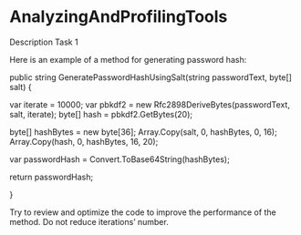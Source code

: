 # AnalyzingAndProfilingTools
Description
Task 1

Here is an example of a method for generating password hash:

public string GeneratePasswordHashUsingSalt(string passwordText, byte[] salt)
{

var iterate = 10000;
var pbkdf2 = new Rfc2898DeriveBytes(passwordText, salt, iterate);
byte[] hash = pbkdf2.GetBytes(20);

byte[] hashBytes = new byte[36];
Array.Copy(salt, 0, hashBytes, 0, 16);
Array.Copy(hash, 0, hashBytes, 16, 20);

var passwordHash = Convert.ToBase64String(hashBytes);

return passwordHash;

}

Try to review and optimize the code to improve the performance of the method. Do not reduce iterations’ number.
